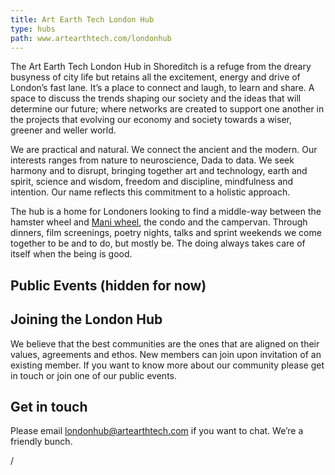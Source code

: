```yaml
---
title: Art Earth Tech London Hub
type: hubs
path: www.artearthtech.com/londonhub
---
```


The Art Earth Tech London Hub in Shoreditch is a refuge from the dreary busyness of city life but retains all the excitement, energy and drive of London’s fast lane. It’s a place to connect and laugh, to learn and share. A space to discuss the trends shaping our society and the ideas that will determine our future; where networks are created to support one another in the projects that evolving our economy and society towards a wiser, greener and weller world. 

We are practical and natural. We connect the ancient and the modern. Our interests ranges from nature to neuroscience, Dada to data. We seek harmony and to disrupt, bringing together art and technology, earth and spirit, science and wisdom, freedom and discipline, mindfulness and intention. Our name reflects this commitment to a holistic approach.

The hub is a home for Londoners looking to find a middle-way between the hamster wheel and [Mani wheel][wheel], the condo and the campervan. Through dinners, film screenings, poetry nights, talks and sprint weekends we come together to be and to do, but mostly be. The doing always takes care of itself when the being is good. 

[wheel]: http://www.wishbop.com/images/201110/source_img/Handmade_Tibetan_Prayer_Wheel_Turner_Buddhist_Prayer_Wheel_original_img_gallery_1318990124_747__1.jpg

## Public Events (hidden for now)

## Joining the London Hub

We believe that the best communities are the ones that are aligned on their values, agreements and ethos. New members can join upon invitation of an existing member. 
If you want to know more about our community please get in touch or join one of our public events. 

## Get in touch

Please email londonhub@artearthtech.com if you want to chat. We’re a friendly bunch.

<a target="_blank" href="{{ .Site.Params.facebook }}"> <i class="icon ion-social-facebook" ></i></a> /  <a target="_blank" href="{{ .Site.Params.instagram }}"> <i class="icon ion-social-instagram" ></i></a>
